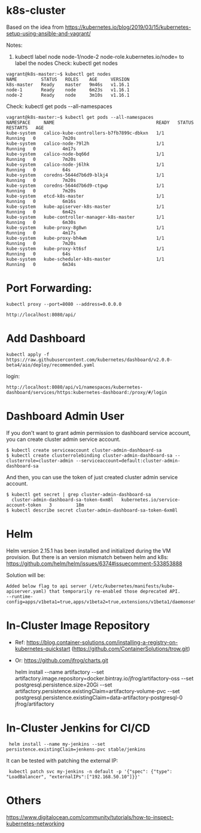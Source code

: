 # k8s-cluster
Based on the idea from https://kubernetes.io/blog/2019/03/15/kubernetes-setup-using-ansible-and-vagrant/

Notes:
 1. kubectl label node node-1/node-2 node-role.kubernetes.io/node=  to label the nodes
 Check:
   kubectl get nodes

>>>>
	vagrant@k8s-master:~$ kubectl get nodes
	NAME         STATUS   ROLES    AGE     VERSION
	k8s-master   Ready    master   9m46s   v1.16.1
	node-1       Ready    node     6m23s   v1.16.1
	node-2       Ready    node     3m10s   v1.16.1   
 

 
Check:
  kubectl get pods --all-namespaces 
>>>>
	vagrant@k8s-master:~$ kubectl get pods --all-namespaces
	NAMESPACE     NAME                                      READY   STATUS    RESTARTS   AGE
	kube-system   calico-kube-controllers-b7fb7899c-dbkxn   1/1     Running   0          7m20s
	kube-system   calico-node-79l2h                         1/1     Running   0          4m17s
	kube-system   calico-node-bq66d                         1/1     Running   0          7m20s
	kube-system   calico-node-j6lhk                         1/1     Running   0          64s
	kube-system   coredns-5644d7b6d9-blkj4                  1/1     Running   0          7m20s
	kube-system   coredns-5644d7b6d9-ctgwp                  1/1     Running   0          7m20s
	kube-system   etcd-k8s-master                           1/1     Running   0          6m16s
	kube-system   kube-apiserver-k8s-master                 1/1     Running   0          6m42s
	kube-system   kube-controller-manager-k8s-master        1/1     Running   0          6m30s
	kube-system   kube-proxy-8g8wn                          1/1     Running   0          4m17s
	kube-system   kube-proxy-bh4wm                          1/1     Running   0          7m20s
	kube-system   kube-proxy-kt6sf                          1/1     Running   0          64s
	kube-system   kube-scheduler-k8s-master                 1/1     Running   0          6m34s

Port Forwarding:
===============
	kubectl proxy --port=8080 --address=0.0.0.0

	http://localhost:8080/api/  

Add Dashboard
===============
	kubectl apply -f https://raw.githubusercontent.com/kubernetes/dashboard/v2.0.0-beta4/aio/deploy/recommended.yaml

login:

	http://localhost:8080/api/v1/namespaces/kubernetes-dashboard/services/https:kubernetes-dashboard:/proxy/#/login

Dashboard Admin User
==
If you don't want to grant admin permission to dashboard service account, you can create cluster admin service account.

	$ kubectl create serviceaccount cluster-admin-dashboard-sa
	$ kubectl create clusterrolebinding cluster-admin-dashboard-sa --clusterrole=cluster-admin --serviceaccount=default:cluster-admin-dashboard-sa
  
And then, you can use the token of just created cluster admin service account.
	
	$ kubectl get secret | grep cluster-admin-dashboard-sa
	  cluster-admin-dashboard-sa-token-6xm8l   kubernetes.io/service-account-token   3         18m
	$ kubectl describe secret cluster-admin-dashboard-sa-token-6xm8l  
	
Helm
==
Helm version 2.15.1 has been installed and initialized during the VM provision. But there is an version mismatch betwen helm and k8s:
https://github.com/helm/helm/issues/6374#issuecomment-533853888

Solution will be:

	Added below flag to api server (/etc/kubernetes/manifests/kube-apiserver.yaml) that temporarily re-enabled those deprecated API.
	--runtime-config=apps/v1beta1=true,apps/v1beta2=true,extensions/v1beta1/daemonsets=true,extensions/v1beta1/deployments=true,extensions/v1beta1/replicasets=true,extensions/v1beta1/networkpolicies=true,extensions/v1beta1/podsecuritypolicies=true



In-Cluster Image Repository
==
* Ref: https://blog.container-solutions.com/installing-a-registry-on-kubernetes-quickstart (https://github.com/ContainerSolutions/trow.git)
* Or: https://github.com/jfrog/charts.git
	
	helm install --name artifactory --set artifactory.image.repository=docker.bintray.io/jfrog/artifactory-oss --set postgresql.persistence.size=20Gi --set artifactory.persistence.existingClaim=artifactory-volume-pvc --set postgresql.persistence.existingClaim=data-artifactory-postgresql-0 jfrog/artifactory
	
	
In-Cluster Jenkins for CI/CD
==
	 helm install --name my-jenkins --set persistence.existingClaim=jenkens-pvc stable/jenkins
	 
It can be tested with patching the external IP:

	 kubectl patch svc my-jenkins -n default -p '{"spec": {"type": "LoadBalancer", "externalIPs":["192.168.50.10"]}}'


Others
==

https://www.digitalocean.com/community/tutorials/how-to-inspect-kubernetes-networking
	 	 